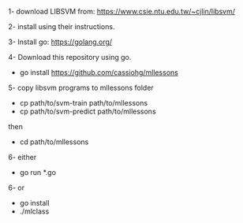 1- download LIBSVM from: https://www.csie.ntu.edu.tw/~cjlin/libsvm/

2- install using their instructions.

3- Install go: https://golang.org/

4- Download this repository using go.
* go install https://github.com/cassiohg/mllessons

5- copy libsvm programs to mllessons folder
* cp path/to/svm-train path/to/mllessons
* cp path/to/svm-predict path/to/mllessons

then
* cd path/to/mllessons

6- either
* go run *.go

6- or
* go install
* ./mlclass
